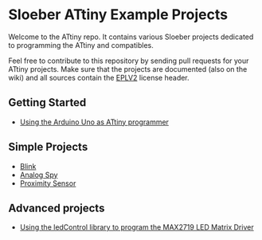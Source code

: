 # Sloeber ATtiny Example Projects
Welcome to the ATtiny repo. It contains various Sloeber projects dedicated to programming the ATtiny and compatibles.

Feel free to contribute to this repository by sending pull requests for your ATtiny projects. Make sure that the projects are documented (also on the wiki) and all sources contain the [EPLV2](https://github.com/Sloeber/ATtiny/wiki/EPL-V2) license header.

## Getting Started
* [Using the Arduino Uno as ATtiny programmer](https://github.com/Sloeber/ATtiny/wiki/Arduino-Uno-Programmer)

## Simple Projects
* [Blink](https://github.com/Sloeber/ATtiny/wiki/Blink)
* [Analog Spy](https://github.com/Sloeber/ATtiny/Analog-Spy)
* [Proximity Sensor](https://github.com/Sloeber/ATtiny/wiki/Proximity)

## Advanced projects
* [Using the ledControl library to program the MAX2719 LED Matrix Driver](https://github.com/Sloeber/ATtiny/wiki/ledmatrix4)
